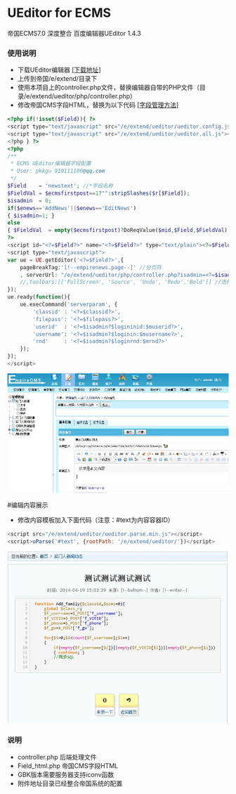 UEditor for ECMS
================

帝国ECMS7.0 深度整合 百度编辑器UEditor 1.4.3

### 使用说明

- 下载UEditor编辑器 [[下载地址]](http://ueditor.baidu.com/website/download.html "UEditor编辑器下载地址")
- 上传到帝国/e/extend/目录下
- 使用本项目上的controller.php文件，替换编辑器自带的PHP文件（目录/e/extend/ueditor/php/controller.php）
- 修改帝国CMS字段HTML，替换为以下代码 [[字段管理方法]](http://www.phome.net/doc/manual/mod/html/field.html "帝国CMS字段管理方法")
```php
<?php if(!isset($Field)){ ?>
<script type="text/javascript" src="/e/extend/ueditor/ueditor.config.js"></script>
<script type="text/javascript" src="/e/extend/ueditor/ueditor.all.js"></script>
<?php } ?>
<?php
/**
 * ECMS UEditor编辑器字段配置
 * User: pkkgu 910111100@qq.com
 */
$Field    = 'newstext'; //*字段名称
$FieldVal = $ecmsfirstpost==1?"":stripSlashes($r[$Field]);
$isadmin  = 0;
if($enews=='AddNews'||$enews=='EditNews')
{ $isadmin=1; }
else
{ $FieldVal  = empty($ecmsfirstpost)?DoReqValue($mid,$Field,$FieldVal):$r[$Field]; }
?>
<script id="<?=$Field?>" name="<?=$Field?>" type="text/plain"><?=$FieldVal?></script>
<script type="text/javascript">
var ue = UE.getEditor('<?=$Field?>',{
	pageBreakTag:'[!--empirenews.page--]' //分页符
	, serverUrl: "/e/extend/ueditor/php/controller.php?isadmin=<?=$isadmin?>"
	//,toolbars:[['FullScreen', 'Source', 'Undo', 'Redo','Bold']] //选择自己需要的工具按钮名称
});
ue.ready(function(){
	ue.execCommand('serverparam', {
		'classid' : '<?=$classid?>',
		'filepass': '<?=$filepass?>',
		'userid'  : '<?=$isadmin?$logininid:$muserid?>',
		'username': '<?=$isadmin?$loginin:$musername?>',
		'rnd'     : '<?=$isadmin?$loginrnd:$mrnd?>'
	});
});
</script>
```
![部署成功](_images/ECMS-for-UEditor.jpg)

#编辑内容展示
- 修改内容模板加入下面代码（注意：#text为内容容器ID）
```javascript
<script src="/e/extend/ueditor/ueditor.parse.min.js"></script>
<script>uParse('#text', {rootPath: '/e/extend/ueditor/'})</script>
```
![部署成功](_images/show_temp.jpg)

### 说明
- controller.php 后端处理文件
- Field_html.php 帝国CMS字段HTML
- GBK版本需要服务器支持iconv函数
- 附件地址目录已经整合帝国系统的配置